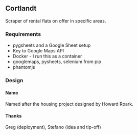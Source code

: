 ## Cortlandt

Scraper of rental flats on offer in specific areas. 


### Requirements

  * pygsheets and a Google Sheet setup
  * Key to Google Maps API
  * Docker - I run this as a container
  * googlemaps, pysheets, selenium from pip
  * phantomjs 


### Design




#### Name

Named after the housing project designed by Howard Roark.

#### Thanks

Greg (deployment), Stefano (idea and tip-off)
